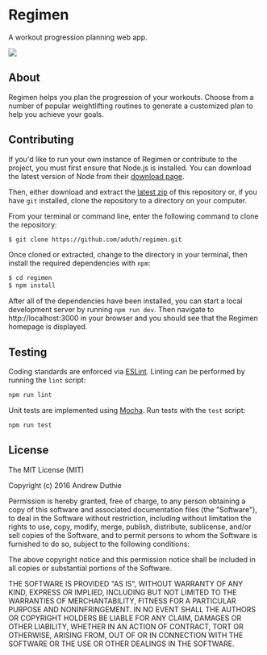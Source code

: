 # Regimen

A workout progression planning web app.

<img src="https://cldup.com/mFLAsBL11n.png">

## About

Regimen helps you plan the progression of your workouts. Choose from a number of popular weightlifting routines to generate a customized plan to help you achieve your goals.

## Contributing

If you'd like to run your own instance of Regimen or contribute to the project, you must first ensure that Node.js is installed. You can download the latest version of Node from their [download page](https://nodejs.org/en/download/).

Then, either download and extract the [latest zip](https://github.com/aduth/regimen/archive/master.zip) of this repository or, if you have `git` installed, clone the repository to a directory on your computer.

From your terminal or command line, enter the following command to clone the repository:

```bash
$ git clone https://github.com/aduth/regimen.git
```

Once cloned or extracted, change to the directory in your terminal, then install the required dependencies with `npm`:

```bash
$ cd regimen
$ npm install
```

After all of the dependencies have been installed, you can start a local development server by running `npm run dev`. Then navigate to http://localhost:3000 in your browser and you should see that the Regimen homepage is displayed.

## Testing

Coding standards are enforced via [ESLint](http://eslint.org/). Linting can be performed by running the `lint` script:

```bash
npm run lint
```

Unit tests are implemented using [Mocha](https://mochajs.org/). Run tests with the `test` script:

```bash
npm run test
```

## License

The MIT License (MIT)

Copyright (c) 2016 Andrew Duthie

Permission is hereby granted, free of charge, to any person obtaining a copy
of this software and associated documentation files (the "Software"), to deal
in the Software without restriction, including without limitation the rights
to use, copy, modify, merge, publish, distribute, sublicense, and/or sell
copies of the Software, and to permit persons to whom the Software is
furnished to do so, subject to the following conditions:

The above copyright notice and this permission notice shall be included in
all copies or substantial portions of the Software.

THE SOFTWARE IS PROVIDED "AS IS", WITHOUT WARRANTY OF ANY KIND, EXPRESS OR
IMPLIED, INCLUDING BUT NOT LIMITED TO THE WARRANTIES OF MERCHANTABILITY,
FITNESS FOR A PARTICULAR PURPOSE AND NONINFRINGEMENT. IN NO EVENT SHALL THE
AUTHORS OR COPYRIGHT HOLDERS BE LIABLE FOR ANY CLAIM, DAMAGES OR OTHER
LIABILITY, WHETHER IN AN ACTION OF CONTRACT, TORT OR OTHERWISE, ARISING FROM,
OUT OF OR IN CONNECTION WITH THE SOFTWARE OR THE USE OR OTHER DEALINGS IN
THE SOFTWARE.
